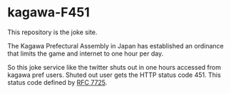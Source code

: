 # kagawa-F451

This repository is the joke site.

The Kagawa Prefectural Assembly in Japan has established an ordinance that limits the game and internet to one hour per day.

So this joke service like the twitter shuts out in one hours accessed from kagawa pref users. 
Shuted out user gets the HTTP status code 451. This status code defined by [RFC 7725](https://tools.ietf.org/html/rfc7725).


